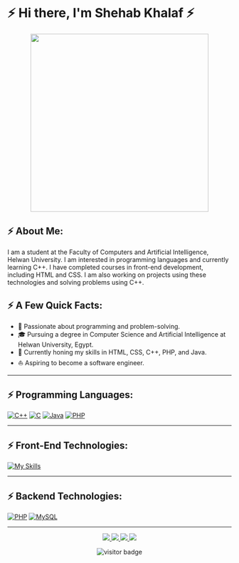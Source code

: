 # ⚡ Hi there, I'm Shehab Khalaf ⚡

<div align="center">
  <img src="https://i.imgur.com/8MupZHY.gif" width="400px">
</div>

## ⚡ About Me:

I am a student at the Faculty of Computers and Artificial Intelligence, Helwan University. I am interested in programming languages and currently learning C++. I have completed courses in front-end development, including HTML and CSS. I am also working on projects using these technologies and solving problems using C++.

## ⚡ A Few Quick Facts:

- 🧐 Passionate about programming and problem-solving.
- 🎓 Pursuing a degree in Computer Science and Artificial Intelligence at Helwan University, Egypt.
- 🌱 Currently honing my skills in HTML, CSS, C++, PHP, and Java.
- ⛵ Aspiring to become a software engineer.

---

## ⚡ Programming Languages:

[![C++](https://skillicons.dev/icons?i=cpp)](https://skillicons.dev)
[![C](https://skillicons.dev/icons?i=c)](https://skillicons.dev)
[![Java](https://skillicons.dev/icons?i=java)](https://skillicons.dev)
[![PHP](https://skillicons.dev/icons?i=php)](https://skillicons.dev)

---

## ⚡️ Front-End Technologies:

[![My Skills](https://skillicons.dev/icons?i=css,html,&perline=10)](https://skillicons.dev)

---

## ⚡️ Backend Technologies:

[![PHP](https://skillicons.dev/icons?i=php)](https://skillicons.dev)
[![MySQL](https://skillicons.dev/icons?i=mysql)](https://skillicons.dev)

---

<p align="center">
  <a href="" alt="Twitter">
    <img src="https://img.shields.io/badge/Twitter-1DA1F2?style=for-the-badge&logo=twitter&logoColor=white">
  </a>
  <a href="https://www.linkedin.com/in/shehab-khalaf" alt="LinkedIn">
    <img src="https://img.shields.io/badge/LinkedIn-0077B5?style=for-the-badge&logo=linkedin&logoColor=white">
  </a>
  <a href="https://www.facebook.com/profile.php?id=100009838080491" alt="Facebook">
    <img src="https://img.shields.io/badge/Facebook-1877F2?style=for-the-badge&logo=facebook&logoColor=white">
  </a>
  <a href="https://github.com/Shehabkhalaf" alt="GitHub">
    <img src="https://img.shields.io/badge/GitHub-100000?style=for-the-badge&logo=github&logoColor=white">
  </a>
</p>

<p align="center">
  <img src="https://visitor-badge.laobi.icu/badge?page_id=halfrost.halfrost" alt="visitor badge"/>       
</p>
